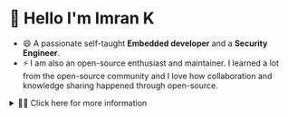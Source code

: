 <!-- Hero Section -->
# 👋 Hello I'm Imran K

- 😄 A passionate self-taught **Embedded developer** and a **Security Engineer**. 
- ⚡ I am also an open-source enthusiast and maintainer. I learned a lot from the open-source community and I love how collaboration and knowledge sharing happened through open-source.

<details>
<summary> 💁‍♂️ Click here for more information</summary>   

<!-- Skills as a table -->

## **Languages and tools:**  

<code><img height="50" src="https://raw.githubusercontent.com/github/explore/80688e429a7d4ef2fca1e82350fe8e3517d3494d/topics/rust/rust.png"></code>
<code><img height="50" src="https://raw.githubusercontent.com/github/explore/80688e429a7d4ef2fca1e82350fe8e3517d3494d/topics/c/c.png"></code>
<code><img height="50" src="https://raw.githubusercontent.com/github/explore/80688e429a7d4ef2fca1e82350fe8e3517d3494d/topics/cpp/cpp.png"></code>
<code><img height="50" src="https://raw.githubusercontent.com/github/explore/80688e429a7d4ef2fca1e82350fe8e3517d3494d/topics/bash/bash.png"></code>
<code><img height="50" src="https://raw.githubusercontent.com/github/explore/80688e429a7d4ef2fca1e82350fe8e3517d3494d/topics/linux/linux.png"></code>
<code><img height="50" src="https://raw.githubusercontent.com/github/explore/80688e429a7d4ef2fca1e82350fe8e3517d3494d/topics/git/git.png"></code>

<!-- Github Stats, coding streak, Most used languages analytics-->
## GitHub Stats 
 <p align="center">
    <img alt = "GitHub Stats" src="https://github-readme-stats.vercel.app/api?username=imrank03&show_icons=true&icon_color=000000&hide_border=true&title_color=008080&text_color=555">
    <br>
    <img alt = "Top Language" src="https://github-readme-stats.vercel.app/api/top-langs/?username=imrank03&hide=html,&hide_border=true&title_color=008080&text_color=555"
</p>

<!-- About Me Section -->

<!-- What I offer -->

## About Me

<br />

🔭 I’m currently working on **Rust** and **Secure Bootloaders**

💬 Ask me about **Rust**, **Crypto** and **Embedded**

🌏 I'm Interested in `Rust` development.

📑 I'm always **learning new** technologies and **improving** myself

📗 I'm an **autodidact** learner, so I teach myself **effectively**

<p align="center">
<img src="https://readme-typing-svg.herokuapp.com/?font=Architects+Daughter&size=22&center=true&vCenter=true&color=008080&lines=Thanks+For+Visiting+My+Profile+🙏;Please+Star+My+Repositories;Have+A+Great+Day+!!!" />
</p>

<p align="center">Created with ❤️ by imrank03. Check My Other Projects 👉 <a href="https://github.com/imrank03?tab=repositories">here</a></p>
 
 </details>
